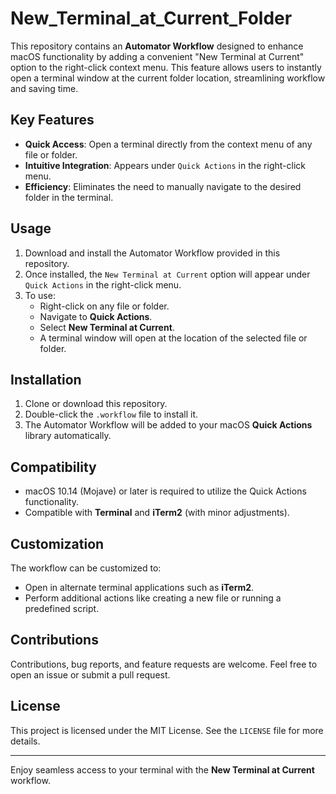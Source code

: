 # New_Terminal_at_Current_Folder

This repository contains an **Automator Workflow** designed to enhance macOS functionality by adding a convenient "New Terminal at Current" option to the right-click context menu. This feature allows users to instantly open a terminal window at the current folder location, streamlining workflow and saving time.

## Key Features
- **Quick Access**: Open a terminal directly from the context menu of any file or folder.
- **Intuitive Integration**: Appears under `Quick Actions` in the right-click menu.
- **Efficiency**: Eliminates the need to manually navigate to the desired folder in the terminal.

## Usage
1. Download and install the Automator Workflow provided in this repository.
2. Once installed, the `New Terminal at Current` option will appear under `Quick Actions` in the right-click menu.
3. To use:
   - Right-click on any file or folder.
   - Navigate to **Quick Actions**.
   - Select **New Terminal at Current**.
   - A terminal window will open at the location of the selected file or folder.

## Installation
1. Clone or download this repository.
2. Double-click the `.workflow` file to install it.
3. The Automator Workflow will be added to your macOS **Quick Actions** library automatically.

## Compatibility
- macOS 10.14 (Mojave) or later is required to utilize the Quick Actions functionality.
- Compatible with **Terminal** and **iTerm2** (with minor adjustments).

## Customization
The workflow can be customized to:
- Open in alternate terminal applications such as **iTerm2**.
- Perform additional actions like creating a new file or running a predefined script.

## Contributions
Contributions, bug reports, and feature requests are welcome. Feel free to open an issue or submit a pull request.

## License
This project is licensed under the MIT License. See the `LICENSE` file for more details.

---

Enjoy seamless access to your terminal with the **New Terminal at Current** workflow.
